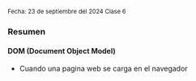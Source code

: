 <sub> Fecha: 23 de septiembre del 2024 </sub>
<sub> Clase 6</sub>
### Resumen

#### DOM (Document Object Model)

- Cuando una pagina web se carga en el navegador 